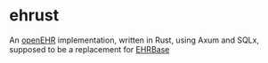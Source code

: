 # ehrust

An [openEHR](https://openehr.org/) implementation, written in Rust, using Axum and SQLx, supposed to be a replacement for [EHRBase](https://ehrbase.org/)
